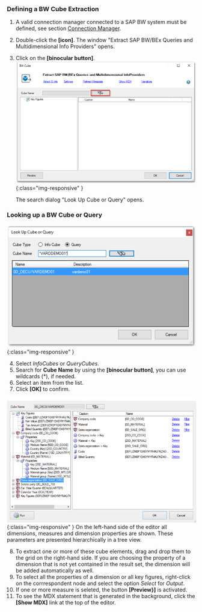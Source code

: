 ### Defining a BW Cube Extraction

1. A valid connection manager connected to a SAP BW system must be defined, see section [Connection Manager](../sap-connection/the-connection-manager).
2. Double-click the **[icon]**. The window "Extract SAP BW/BEx Queries and Multidimensional Info Providers" opens.
3. Click on the **[binocular button]**.
![Bw-Cube-Data-Source](/img/content/Bw-Cube-Data-Source.png){:class="img-responsive" }

	The search dialog "Look Up Cube or Query" opens.

### Looking up a BW Cube or Query
![Query-LookUp](/img/content/Query-LookUp.png){:class="img-responsive" }
	
4. Select *InfoCubes* or *QueryCubes*.
5. Search for **Cube Name** by using the **[binocular button]**, you can use wildcards (*), if needed.
6. Select an item from the list. 
7. Click **[OK]** to confirm.

![Cube-Details](/img/content/Cube-Details.png){:class="img-responsive" }
On the left-hand side of the editor all dimensions, measures and dimension properties are shown. These parameters are presented hierarchically in a tree view.

8. To extract one or more of these cube elements, drag and drop them to the grid on the right-hand side. If you are choosing the property of a dimension that is not yet contained in the result set, the dimension will be added automatically as well.
9. To select all the properties of a dimension or all key figures, right-click on the corrrespondent node and select the option *Select* for *Output*.
10. If one or more measure is seleted, the button **[Preview}]** is activated.
11. To see the MDX statement that is generated in the background, click the **[Show MDX]** link at the top of the editor. 
